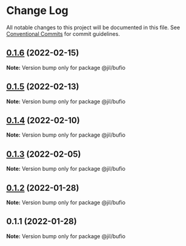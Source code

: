 # Change Log

All notable changes to this project will be documented in this file.
See [Conventional Commits](https://conventionalcommits.org) for commit guidelines.

## [0.1.6](https://github.com/jiljs/jil/compare/@jil/bufio@0.1.5...@jil/bufio@0.1.6) (2022-02-15)

**Note:** Version bump only for package @jil/bufio





## [0.1.5](https://github.com/jiljs/jil/compare/@jil/bufio@0.1.4...@jil/bufio@0.1.5) (2022-02-13)

**Note:** Version bump only for package @jil/bufio





## [0.1.4](https://github.com/jiljs/jil/compare/@jil/bufio@0.1.3...@jil/bufio@0.1.4) (2022-02-10)

**Note:** Version bump only for package @jil/bufio





## [0.1.3](https://github.com/jiljs/jil/compare/@jil/bufio@0.1.2...@jil/bufio@0.1.3) (2022-02-05)

**Note:** Version bump only for package @jil/bufio





## [0.1.2](https://github.com/jiljs/jil/compare/@jil/bufio@0.1.1...@jil/bufio@0.1.2) (2022-01-28)

**Note:** Version bump only for package @jil/bufio





## 0.1.1 (2022-01-28)

**Note:** Version bump only for package @jil/bufio
